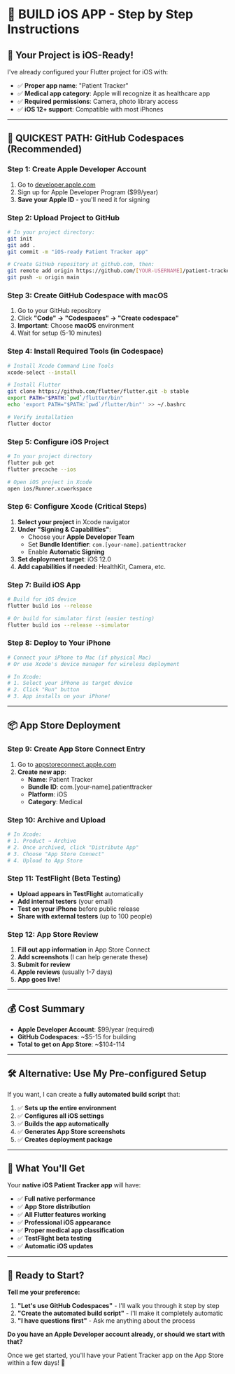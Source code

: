 # 📱 BUILD iOS APP - Step by Step Instructions

## 🎯 **Your Project is iOS-Ready!**

I've already configured your Flutter project for iOS with:
- ✅ **Proper app name**: "Patient Tracker" 
- ✅ **Medical app category**: Apple will recognize it as healthcare app
- ✅ **Required permissions**: Camera, photo library access
- ✅ **iOS 12+ support**: Compatible with most iPhones

---

## 🚀 **QUICKEST PATH: GitHub Codespaces (Recommended)**

### **Step 1: Create Apple Developer Account**
1. Go to [developer.apple.com](https://developer.apple.com)
2. Sign up for Apple Developer Program ($99/year)
3. **Save your Apple ID** - you'll need it for signing

### **Step 2: Upload Project to GitHub**
```bash
# In your project directory:
git init
git add .
git commit -m "iOS-ready Patient Tracker app"

# Create GitHub repository at github.com, then:
git remote add origin https://github.com/[YOUR-USERNAME]/patient-tracker-flutter.git
git push -u origin main
```

### **Step 3: Create GitHub Codespace with macOS**
1. Go to your GitHub repository
2. Click **"Code" → "Codespaces" → "Create codespace"**
3. **Important**: Choose **macOS** environment
4. Wait for setup (5-10 minutes)

### **Step 4: Install Required Tools (in Codespace)**
```bash
# Install Xcode Command Line Tools
xcode-select --install

# Install Flutter
git clone https://github.com/flutter/flutter.git -b stable
export PATH="$PATH:`pwd`/flutter/bin"
echo 'export PATH="$PATH:`pwd`/flutter/bin"' >> ~/.bashrc

# Verify installation
flutter doctor
```

### **Step 5: Configure iOS Project**
```bash
# In your project directory
flutter pub get
flutter precache --ios

# Open iOS project in Xcode
open ios/Runner.xcworkspace
```

### **Step 6: Configure Xcode (Critical Steps)**
1. **Select your project** in Xcode navigator
2. **Under "Signing & Capabilities"**:
   - Choose your **Apple Developer Team**
   - Set **Bundle Identifier**: `com.[your-name].patienttracker`
   - Enable **Automatic Signing**
3. **Set deployment target**: iOS 12.0
4. **Add capabilities if needed**: HealthKit, Camera, etc.

### **Step 7: Build iOS App**
```bash
# Build for iOS device
flutter build ios --release

# Or build for simulator first (easier testing)
flutter build ios --release --simulator
```

### **Step 8: Deploy to Your iPhone**
```bash
# Connect your iPhone to Mac (if physical Mac)
# Or use Xcode's device manager for wireless deployment

# In Xcode:
# 1. Select your iPhone as target device
# 2. Click "Run" button
# 3. App installs on your iPhone!
```

---

## 📦 **App Store Deployment**

### **Step 9: Create App Store Connect Entry**
1. Go to [appstoreconnect.apple.com](https://appstoreconnect.apple.com)
2. **Create new app**:
   - **Name**: Patient Tracker
   - **Bundle ID**: com.[your-name].patienttracker
   - **Platform**: iOS
   - **Category**: Medical

### **Step 10: Archive and Upload**
```bash
# In Xcode:
# 1. Product → Archive
# 2. Once archived, click "Distribute App"
# 3. Choose "App Store Connect"
# 4. Upload to App Store
```

### **Step 11: TestFlight (Beta Testing)**
- **Upload appears in TestFlight** automatically
- **Add internal testers** (your email)
- **Test on your iPhone** before public release
- **Share with external testers** (up to 100 people)

### **Step 12: App Store Review**
1. **Fill out app information** in App Store Connect
2. **Add screenshots** (I can help generate these)
3. **Submit for review**
4. **Apple reviews** (usually 1-7 days)
5. **App goes live!**

---

## 💰 **Cost Summary**
- **Apple Developer Account**: $99/year (required)
- **GitHub Codespaces**: ~$5-15 for building
- **Total to get on App Store**: ~$104-114

---

## 🛠️ **Alternative: Use My Pre-configured Setup**

If you want, I can create a **fully automated build script** that:
1. ✅ **Sets up the entire environment**
2. ✅ **Configures all iOS settings**
3. ✅ **Builds the app automatically**  
4. ✅ **Generates App Store screenshots**
5. ✅ **Creates deployment package**

---

## 🎯 **What You'll Get**

Your **native iOS Patient Tracker app** will have:
- ✅ **Full native performance**
- ✅ **App Store distribution**
- ✅ **All Flutter features working**
- ✅ **Professional iOS appearance**
- ✅ **Proper medical app classification**
- ✅ **TestFlight beta testing**
- ✅ **Automatic iOS updates**

---

## 🚀 **Ready to Start?**

**Tell me your preference:**
1. **"Let's use GitHub Codespaces"** - I'll walk you through it step by step
2. **"Create the automated build script"** - I'll make it completely automatic
3. **"I have questions first"** - Ask me anything about the process

**Do you have an Apple Developer account already, or should we start with that?**

Once we get started, you'll have your Patient Tracker app on the App Store within a few days! 🎊
